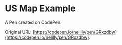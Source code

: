 # US Map Example

A Pen created on CodePen.

Original URL: [https://codepen.io/nelilly/pen/GRxzdbw](https://codepen.io/nelilly/pen/GRxzdbw).

